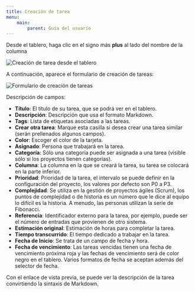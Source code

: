 ```yaml
---
title: Creación de tarea
menu:
    main:
        parent: Guía del usuario
---
```


Desde el tablero, haga clic en el signo más **plus** al lado del nombre de la columna

![Creación de tarea desde el tablero](/images/v1/es/task-creation-board.png)

A continuación, aparece el formulario de creación de tareas:

![Formulario de creación de tareas](/images/v1/es/task-creation-form.png)

Descripción de campos:

- **Título**: El título de su tarea, que se podrá ver en el tablero.
- **Descripción**: Descripción que usa el formato Markdown.
- **Tags**: Lista de etiquetas asociadas a las tareas.
- **Crear otra tarea**: Marque esta casilla si desea crear una tarea similar (serán prellenados algunos campos).
- **Color**: Escoger el color de la tarjeta.
- **Asignado**: Persona que trabajará en la tarea.
- **Categoría**: Sólo una categoría puede ser asignada a una tarea (visible sólo si los proyectos tienen categorías).
- **Columna**: La columna en la que se creará la tarea, su tarea se colocará en la parte inferior.
- **Prioridad**: Prioridad de la tarea, el intervalo se puede definir en la configuración del proyecto, los valores por defecto son P0 a P3.
- **Complejidad**: Se utiliza en la gestión de proyectos ágiles (Scrum), los puntos de complejidad o de historia es un número que le dice al equipo lo difícil es la historia. A menudo, las personas utilizan la serie de Fibonacci.
- **Referencia**: Identificador externo para la tarea, por ejemplo, puede ser el número de entradas que provienen de otro sistema.
- **Estimación original**: Estimación de horas para completar la tarea.
- **Tiempo transcurrido**: El tiempo dedicado a trabajar en la tarea.
- **Fecha de Inicio**: Se trata de un campo de fecha y hora.
- **Fecha de vencimiento**: Las tareas vencidas tienen una fecha de vencimiento próxima roja y las fechas de vencimiento será de color negro en el tablero. Varios formatos de fecha se aceptan además del selector de fecha.

Con el enlace de vista previa, se puede ver la descripción de la tarea convirtiendo la sintaxis de Markdown.